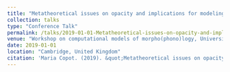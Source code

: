 ```yaml
---
title: "Metatheoretical issues on opacity and implications for modeling"
collection: talks
type: "Conference Talk"
permalink: /talks/2019-01-01-Metatheoretical-issues-on-opacity-and-implications
venue: "Workshop on computational models of morpho(phono)logy, University of Cambridge, Cambridge, United Kingdom"
date: 2019-01-01
location: "Cambridge, United Kingdom"
citation: 'Maria Copot. (2019). &quot;Metatheoretical issues on opacity and implications for modeling&quot;. Workshop on computational models of morpho(phono)logy, University of Cambridge, Cambridge, United Kingdom.'
---
```



